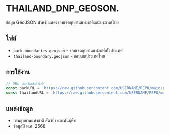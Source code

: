 # THAILAND_DNP_GEOSON.
ข้อมูล GeoJSON สำหรับแสดงขอบเขตอุทยานแห่งชาติและประเทศไทย

## ไฟล์

- `park-boundaries.geojson` - ขอบเขตอุทยานแห่งชาติทั่วประเทศ
- `thailand-boundary.geojson` - ขอบเขตประเทศไทย

## การใช้งาน
```javascript
// URL สำหรับเข้าถึงไฟล์
const parkURL = 'https://raw.githubusercontent.com/USERNAME/REPO/main/park-boundaries.geojson';
const thailandURL = 'https://raw.githubusercontent.com/USERNAME/REPO/main/thailand-boundary.geojson';
```

## แหล่งข้อมูล

- กรมอุทยานแห่งชาติ สัตว์ป่า และพันธุ์พืช
- ข้อมูลปี พ.ศ. 2568

